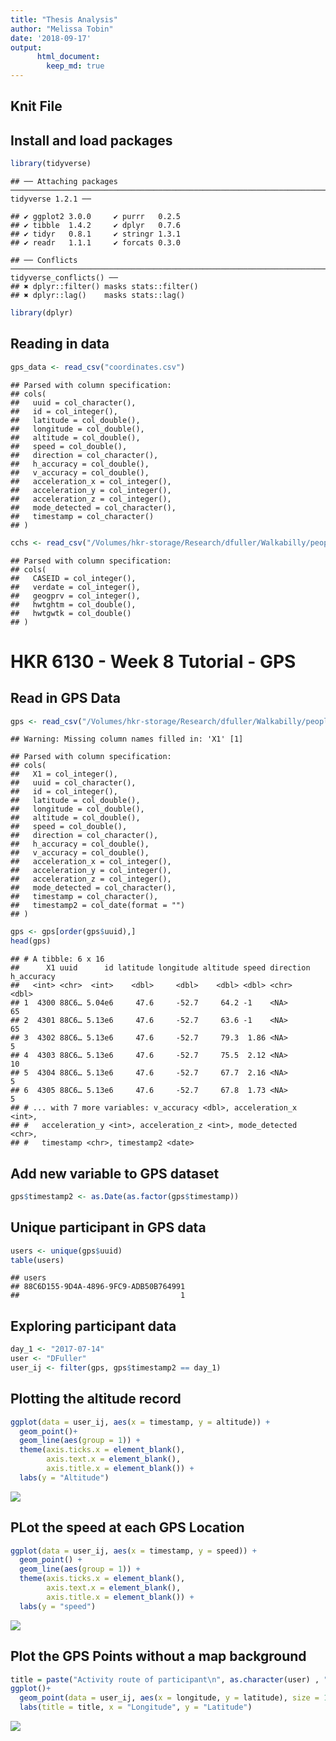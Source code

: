 ```yaml
---
title: "Thesis Analysis"
author: "Melissa Tobin"
date: '2018-09-17'
output:
      html_document:
        keep_md: true
---
```

## Knit File



## Install and load packages


```r
library(tidyverse)
```

```
## ── Attaching packages ─────────────────────────────────────────────────────────────────────────────────── tidyverse 1.2.1 ──
```

```
## ✔ ggplot2 3.0.0     ✔ purrr   0.2.5
## ✔ tibble  1.4.2     ✔ dplyr   0.7.6
## ✔ tidyr   0.8.1     ✔ stringr 1.3.1
## ✔ readr   1.1.1     ✔ forcats 0.3.0
```

```
## ── Conflicts ────────────────────────────────────────────────────────────────────────────────────── tidyverse_conflicts() ──
## ✖ dplyr::filter() masks stats::filter()
## ✖ dplyr::lag()    masks stats::lag()
```

```r
library(dplyr)
```

## Reading in data


```r
gps_data <- read_csv("coordinates.csv")
```

```
## Parsed with column specification:
## cols(
##   uuid = col_character(),
##   id = col_integer(),
##   latitude = col_double(),
##   longitude = col_double(),
##   altitude = col_double(),
##   speed = col_double(),
##   direction = col_character(),
##   h_accuracy = col_double(),
##   v_accuracy = col_double(),
##   acceleration_x = col_integer(),
##   acceleration_y = col_integer(),
##   acceleration_z = col_integer(),
##   mode_detected = col_character(),
##   timestamp = col_character()
## )
```

```r
cchs <- read_csv("/Volumes/hkr-storage/Research/dfuller/Walkabilly/people/Melissa Tobin/HKR6130_MUN-master/cchs.csv")
```

```
## Parsed with column specification:
## cols(
##   CASEID = col_integer(),
##   verdate = col_integer(),
##   geogprv = col_integer(),
##   hwtghtm = col_double(),
##   hwtgwtk = col_double()
## )
```

# HKR 6130 - Week 8 Tutorial - GPS
## Read in GPS Data


```r
gps <- read_csv("/Volumes/hkr-storage/Research/dfuller/Walkabilly/people/Melissa Tobin/HKR6130_MUN-master/gps_user1.csv")
```

```
## Warning: Missing column names filled in: 'X1' [1]
```

```
## Parsed with column specification:
## cols(
##   X1 = col_integer(),
##   uuid = col_character(),
##   id = col_integer(),
##   latitude = col_double(),
##   longitude = col_double(),
##   altitude = col_double(),
##   speed = col_double(),
##   direction = col_character(),
##   h_accuracy = col_double(),
##   v_accuracy = col_double(),
##   acceleration_x = col_integer(),
##   acceleration_y = col_integer(),
##   acceleration_z = col_integer(),
##   mode_detected = col_character(),
##   timestamp = col_character(),
##   timestamp2 = col_date(format = "")
## )
```

```r
gps <- gps[order(gps$uuid),]
head(gps)
```

```
## # A tibble: 6 x 16
##      X1 uuid      id latitude longitude altitude speed direction h_accuracy
##   <int> <chr>  <int>    <dbl>     <dbl>    <dbl> <dbl> <chr>          <dbl>
## 1  4300 88C6… 5.04e6     47.6     -52.7     64.2 -1    <NA>              65
## 2  4301 88C6… 5.13e6     47.6     -52.7     63.6 -1    <NA>              65
## 3  4302 88C6… 5.13e6     47.6     -52.7     79.3  1.86 <NA>               5
## 4  4303 88C6… 5.13e6     47.6     -52.7     75.5  2.12 <NA>              10
## 5  4304 88C6… 5.13e6     47.6     -52.7     67.7  2.16 <NA>               5
## 6  4305 88C6… 5.13e6     47.6     -52.7     67.8  1.73 <NA>               5
## # ... with 7 more variables: v_accuracy <dbl>, acceleration_x <int>,
## #   acceleration_y <int>, acceleration_z <int>, mode_detected <chr>,
## #   timestamp <chr>, timestamp2 <date>
```

## Add new variable to GPS dataset


```r
gps$timestamp2 <- as.Date(as.factor(gps$timestamp))
```

## Unique participant in GPS data


```r
users <- unique(gps$uuid)
table(users)
```

```
## users
## 88C6D155-9D4A-4896-9FC9-ADB50B764991 
##                                    1
```

## Exploring participant data


```r
day_1 <- "2017-07-14"
user <- "DFuller"
user_ij <- filter(gps, gps$timestamp2 == day_1)
```

## Plotting the altitude record


```r
ggplot(data = user_ij, aes(x = timestamp, y = altitude)) +
  geom_point()+
  geom_line(aes(group = 1)) +
  theme(axis.ticks.x = element_blank(), 
        axis.text.x = element_blank(),
        axis.title.x = element_blank()) +
  labs(y = "Altitude")
```

![](thesis_analysis_files/figure-html/unnamed-chunk-7-1.png)<!-- -->

## PLot the speed at each GPS Location 


```r
ggplot(data = user_ij, aes(x = timestamp, y = speed)) +
  geom_point() +
  geom_line(aes(group = 1)) +
  theme(axis.ticks.x = element_blank(), 
        axis.text.x = element_blank(),
        axis.title.x = element_blank()) +
  labs(y = "speed")
```

![](thesis_analysis_files/figure-html/unnamed-chunk-8-1.png)<!-- -->

## Plot the GPS Points without a map background


```r
title = paste("Activity route of participant\n", as.character(user) , "\n", "on day", day_1, sep = " ")
ggplot()+
  geom_point(data = user_ij, aes(x = longitude, y = latitude), size = 1.5, color = "red") +
  labs(title = title, x = "Longitude", y = "Latitude")
```

![](thesis_analysis_files/figure-html/unnamed-chunk-9-1.png)<!-- -->

